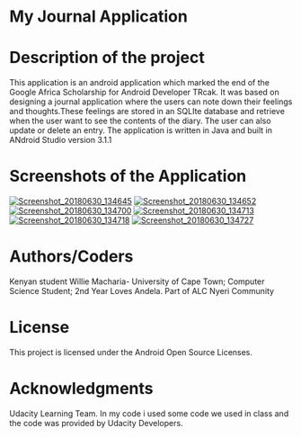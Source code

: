 <h1>My Journal Application</h1>

<h1>Description of the project</h1>

<p>
This application is an android application which marked the end of the Google Africa Scholarship for 
Android Developer TRcak. It was based on designing a journal application where the users can 
note down their feelings and thoughts.These feelings are stored in an SQLIte database and retrieve when the user want
to see the contents of the diary. The user can also update or delete an entry.
The application is written in Java and built in ANdroid Studio version 3.1.1


</p>

<h1>Screenshots of the Application</h1>
<a href="https://ibb.co/jWJGjy"><img src="https://preview.ibb.co/cw3Srd/Screenshot_20180630_134645.png" alt="Screenshot_20180630_134645" border="0"></a>
<a href="https://ibb.co/jzvkcJ"><img src="https://preview.ibb.co/ehYGjy/Screenshot_20180630_134652.png" alt="Screenshot_20180630_134652" border="0"></a>
<a href="https://ibb.co/cukU4y"><img src="https://preview.ibb.co/jMHLBd/Screenshot_20180630_134700.png" alt="Screenshot_20180630_134700" border="0"></a>
<a href="https://ibb.co/j0SLBd"><img src="https://preview.ibb.co/nanbjy/Screenshot_20180630_134713.png" alt="Screenshot_20180630_134713" border="0"></a>
<a href="https://ibb.co/hzKp4y"><img src="https://preview.ibb.co/fZRDWd/Screenshot_20180630_134718.png" alt="Screenshot_20180630_134718" border="0"></a>
<a href="https://ibb.co/g64NPy"><img src="https://preview.ibb.co/n9jdxJ/Screenshot_20180630_134727.png" alt="Screenshot_20180630_134727" border="0"></a>

<h1>Authors/Coders</h1>
Kenyan student
Willie Macharia- University of Cape Town; Computer Science Student; 2nd Year
Loves Andela. Part of ALC Nyeri Community

<h1>License</h1>
This project is licensed under the Android Open Source Licenses.

<h1>Acknowledgments</h1>
Udacity  Learning Team.
In my code i used some code we used in class and the code was provided by Udacity Developers.

